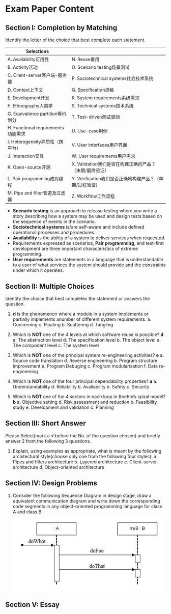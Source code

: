 # Exam Paper Content

## Section I: Completion by Matching
Identify the letter of the choice that best complete each statement.

| Selections                         |                                                          |
| ---------------------------------- | -------------------------------------------------------- |
| A. Availability可用性              | N. Reuse重用                                             |
| B. Activity活动                    | O. Scenario testing场景测试                              |
| C. Client-server客户端-服务器      | P. Sociotechnical systems社会技术系统                    |
| D. Context上下文                   | Q. Specification规格                                     |
| E. Development开发                 | R. System requirements系统需求                           |
| F. Ethnography人类学               | S. Technical systems技术系统                             |
| G. Equivalence partition等价划分   | T. Test-driven测试驱动                                   |
| H. Functional requirements功能需求 | U. Use-case用例                                          |
| I. Heterogeneity异质性（跨平台）   | V. User interfaces用户界面                               |
| J. Interaction交互                 | W. User requirements用户需求                             |
| K. Open-source开源                 | X. Validation我们是否在构建正确的产品？（末期/最终验证） |
| L. Pair programming成对编程        | Y. Verification我们是否正确地构建产品？（早期/过程验证） |
| M. Pipe and filter管道及过滤器     | Z. Workflow工作流程                                      |

- **Scenario testing** is an approach to release testing where you write a story describing how a system may be used and design tests based on the sequence of events in the scenario.
- **Sociotechnical systems** is/are self-aware and include defined operational processes and procedures.
- **Availability** is the ability of a system to deliver services when requested.
- Requirements expressed as scenarios, **Pair programming**, and test-first development are three important characteristics of extreme programming.
- **User requirements** are statements in a language that is understandable to a user of what services the system should provide and the constraints under which it operates.

## Section II: Multiple Choices
Identify the choice that best completes the statement or answers the question.

1. __d__ is the phenomenon where a module in a system implements or partially implements anumber of different system requirements.
a. Concerning   c. Floating
b. Scattering   d. Tangling

2. Which is **NOT** one of the 4 levels at which software reuse is possible? __d__
a. The abstraction level  d. The specification level
b. The object level       e. The component level
c. The system level

3. Which is **NOT** one of the principal system re-engineering activities? __e__
a. Source code translation        d. Reverse engineering
b. Program structure improvement  e. Program Debuging
c. Program modularisation         f. Data re-engineering

4. Which is **NOT** one of the four principal dependability properties? __a__
a. Understandability  d. Reliability
b. Availability       e. Safety
c. Security

5. Which is **NOT** one of the 4 sectors in each loop in Boehm’s spiral model? __b__
a. Objective setting  d. Risk assessment and reduction
b. Feasibility study  e. Development and validation
c. Planning

## Section III: Short Answer
Please Select(mark a √ before the No. of the question chosen) and briefly answer 2 from the following 3 questions.

1. Explain, using examples as appropriate, what is meant by the following architectural style(choose only one from the following four styles):
a. Pipes and filters architecture
b. Layered architecture
c. Client-server architecture
d. Object-oriented architecture

## Section IV: Design Problems

1. Consider the following Sequence Diagram in design stage, draw a equivalent communication diagram and write down the corresponding code segments in any object-oriented programming language for class A and class B.
![Alt text](Image/image.png)

## Section V: Essay